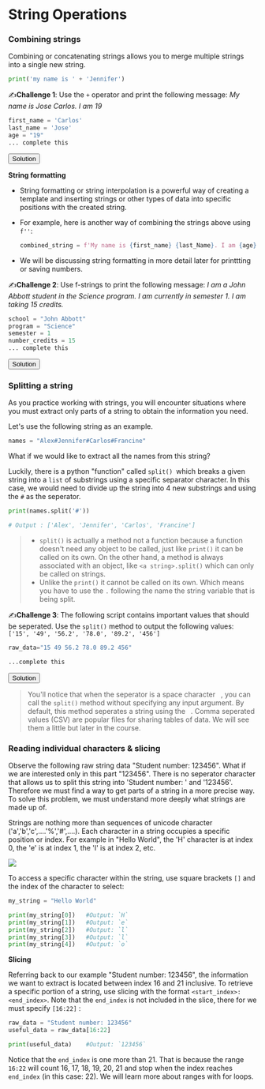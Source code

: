 # String Operations

### Combining strings

Combining or concatenating strings allows you to merge multiple strings into a single new string.

```python
print('my name is ' + 'Jennifer')
```



✍️**Challenge 1**: Use the `+` operator and print the following message: *My name is Jose Carlos. I am 19* 

```python
first_name = 'Carlos'
last_name = 'Jose'
age = "19"
... complete this
```

<div class="button-container">     
    <a href="https://app.codeboot.org/5.0.0/?init=.oYXJpdGhtZXRpY3MxLnB5~XQAAgABzAAAAAAAAAAA7iAOiEWEBkg99P3WsHCwTzyEnkel2CBOuLrjllUppjR2CUAq-gAuD7LU2oyanmA9U_RpSi-drNpr416lu9L-NrvGsbtQ5a-GEWkgA0kTkSGfwDTPluIsbrwON_vHxgA==.fY2hhbGxlbmdlXzFfc3RyaW5ncy5weQ==~XQAAgAB5AAAAAAAAAAAzGkqsDHS3yZVBWa5WuU7QM_KeWQeevEJUcGYfrL3-FaUb3PFP3rJh4MvDNO-UDmD7nJG24sb7kGPAIHJzWmmNcf0-KNRon71pjcon8QtB6nXlWgYLFl7yXfmAe4A=.~lang=py-novice.~showLineNumbers=true.~hidden=true.e" target="_blank">        
    <button class="codeboot-button">
      <span>Solution</span>
    </button>     
    </a> 
</div>



**String formatting**

- String formatting or string interpolation is a powerful way of creating a template and inserting strings or other types of data into specific positions with the created string. 

- For example, here is another way of combining the strings above using  `f''`:

  ```python
  combined_string = f'My name is {first_name} {last_Name}. I am {age}'
  ```

- We will be discussing string formatting in more detail later for printtting or saving numbers. 

✍️**Challenge 2**: Use f-strings to print the following message: 
*I am a John Abbott student in the Science program.
I am currently in semester 1.
I am taking 15 credits.* 

```python
school = "John Abbott" 
program = "Science"
semester = 1
number_credits = 15
... complete this
```

<div class="button-container">     
    <a href="https://app.codeboot.org/5.0.0/?init=.oYXJpdGhtZXRpY3MxLnB5~XQAAgABzAAAAAAAAAAA7iAOiEWEBkg99P3WsHCwTzyEnkel2CBOuLrjllUppjR2CUAq-gAuD7LU2oyanmA9U_RpSi-drNpr416lu9L-NrvGsbtQ5a-GEWkgA0kTkSGfwDTPluIsbrwON_vHxgA==.oY2hhbGxlbmdlXzFfc3RyaW5ncy5weQ==~XQAAgAB5AAAAAAAAAAAzGkqsDHS3yZVBWa5WuU7QM_KeWQeevEJUcGYfrL3-FaUb3PFP3rJh4MvDNO-UDmD7nJG24sb7kGPAIHJzWmmNcf0-KNRon71pjcon8QtB6nXlWgYLFl7yXfmAe4A=.fY2hhbGxlbmdlXzJfc3RyaW5ncy5weQ==~XQAAgADrAAAAAAAAAAA5mMlPmjxwaEyBlFtWP3n-9YeSldSHgTL78h6hzXIyH3YBvTPRPTOJLxjjl5relcBZwGdXsPrhe7qNy44XJap0ql2y_XKzIDNmiG6437VBP-YCAcPrWuhJKUBEwSzZekH5WyOpUybKsEz6ReRreyR90HwxivM-A9ZGCPUqTfQ70hq79iTl-H71AxJYOe6_FYaVPE7sJhv_3y34wA==.~lang=py-novice.~showLineNumbers=true.~hidden=true.e" target="_blank">        
    <button class="codeboot-button">
      <span>Solution</span>
    </button>     
    </a> 
</div>  


### Splitting a string

As you practice working with strings, you will encounter situations where you must extract only parts of a string to obtain the information you need.

Let's use the following string as an example.

```python
names = "Alex#Jennifer#Carlos#Francine"
```

What if we would like to extract all the names from this string?

Luckily, there is a python "function" called `split() `which breaks a given string into a `list` of substrings using a specific separator character. In this case, we would need to divide up the string into 4 new substrings and using the `#` as the seperator.

```python
print(names.split('#'))

# Output : ['Alex', 'Jennifer', 'Carlos', 'Francine']
```



> - `split()` is actually a method not a function because a function doesn't need any object to be called, just like `print()` it can be called on its own. On the other hand, a method is always associated with an object, like `<a string>.split()` which can only be called on strings.
> - Unlike the `print()` it cannot be called on its own. Which means you have to use the `.` following the name the string variable that is being split.

✍️**Challenge 3**: The following script contains important values that should be seperated. Use the `split()` method to output the following values: `['15', '49', '56.2', '78.0', '89.2', '456']`

```python
raw_data="15 49 56.2 78.0 89.2 456"

...complete this
```

<div class="button-container">     
    <a href="https://app.codeboot.org/5.0.0/?init=.oYXJpdGhtZXRpY3MxLnB5~XQAAgABzAAAAAAAAAAA7iAOiEWEBkg99P3WsHCwTzyEnkel2CBOuLrjllUppjR2CUAq-gAuD7LU2oyanmA9U_RpSi-drNpr416lu9L-NrvGsbtQ5a-GEWkgA0kTkSGfwDTPluIsbrwON_vHxgA==.oY2hhbGxlbmdlXzFfc3RyaW5ncy5weQ==~XQAAgAB5AAAAAAAAAAAzGkqsDHS3yZVBWa5WuU7QM_KeWQeevEJUcGYfrL3-FaUb3PFP3rJh4MvDNO-UDmD7nJG24sb7kGPAIHJzWmmNcf0-KNRon71pjcon8QtB6nXlWgYLFl7yXfmAe4A=.oY2hhbGxlbmdlXzJfc3RyaW5ncy5weQ==~XQAAgADrAAAAAAAAAAA5mMlPmjxwaEyBlFtWP3n-9YeSldSHgTL78h6hzXIyH3YBvTPRPTOJLxjjl5relcBZwGdXsPrhe7qNy44XJap0ql2y_XKzIDNmiG6437VBP-YCAcPrWuhJKUBEwSzZekH5WyOpUybKsEz6ReRreyR90HwxivM-A9ZGCPUqTfQ70hq79iTl-H71AxJYOe6_FYaVPE7sJhv_3y34wA==.fY2hhbGxlbmdlXzNfc3RyaW5ncy5weQ==~XQAAgAA8AAAAAAAAAAA5GEtUbbz67SFqkqtVQMtKQ4Ewxqs3F3xg0Hw4CYhb7i9jwZHfKbrxFXCZFZfHrjZTzIFW_xqblguf_tzMAA==.~lang=py-novice.~showLineNumbers=true.~hidden=true.e" target="_blank">        
    <button class="codeboot-button">
      <span>Solution</span>
    </button>     
    </a> 
</div>  


> You'll notice that when the seperator is a space character ` `, you can call the `split()` method without specifying any input argument. By default, this method seperates a string using the ` `.
> Comma seperated values (CSV) are popular files for sharing tables of data. We will see them a little but later in the course.


### Reading individual characters & slicing

Observe the following raw string data "Student number: 123456". What if we are interested only in this part "123456". There is no seperator character that allows us to split this string into 'Student number: ' and '123456'. Therefore we must find a way to get parts of a string in a more precise way. To solve this problem, we must understand more deeply what strings are made up of.

Strings are nothing more than sequences of unicode character ('a','b','c',....'%','#',....). Each character in a string occupies a specific position or index. For example in "Hello World", the 'H' character is at index 0, the 'e' is at index 1, the 'l' is at index 2, etc.

<img src="C:/Users/Youmna.Badawy/Documents/repos/SN1-Notes/Notes/Images/strings_index.png" />

To access a specific character within the string, use square brackets `[]` and the index of the character to select:

```python
my_string = "Hello World"

print(my_string[0])   #Output: `H`
print(my_string[1])   #Output: `e`
print(my_string[2])   #Output: `l`
print(my_string[3])   #Output: `l`
print(my_string[4])   #Output: `o`
```


**Slicing**

Referring back to our example "Student number: 123456", the information we want to extract is located between index 16 and 21 inclusive. To retrieve a specific portion of a string, use slicing with the format `<start_index>:<end_index>`. Note that the `end_index` is not included in the slice, there for we must specify `[16:22]` :

```python
raw_data = "Student number: 123456"
useful_data = raw_data[16:22]  

print(useful_data)    #Output: `123456`
```

Notice that the `end_index` is one more than 21. That is because the range `16:22` will count 16, 17, 18, 19, 20, 21 and stop when the index reaches `end_index` (in this case: 22).  We will learn more about ranges with for loops. 


